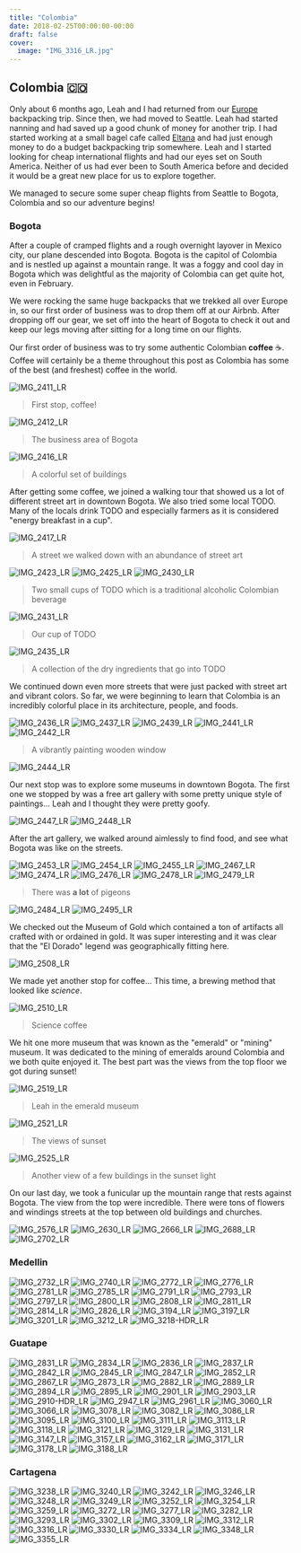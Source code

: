 ```yaml
---
title: "Colombia"
date: 2018-02-25T00:00:00-00:00
draft: false
cover:
  image: "IMG_3316_LR.jpg"
---
```


## Colombia 🇨🇴

Only about 6 months ago, Leah and I had returned from our [Europe](/posts/europe) backpacking trip. Since then, we had moved to Seattle. Leah had started nanning and had saved up a good chunk of money for another trip. I had started working at a small bagel cafe called [Eltana](https://eltana.com) and had just enough money to do a budget backpacking trip somewhere. Leah and I started looking for cheap international flights and had our eyes set on South America. Neither of us had ever been to South America before and decided it would be a great new place for us to explore together.

We managed to secure some super cheap flights from Seattle to Bogota, Colombia and so our adventure begins!

### Bogota

After a couple of cramped flights and a rough overnight layover in Mexico city, our plane descended into Bogota. Bogota is the capitol of Colombia and is nestled up against a mountain range. It was a foggy and cool day in Bogota which was delightful as the majority of Colombia can get quite hot, even in February.

We were rocking the same huge backpacks that we trekked all over Europe in, so our first order of business was to drop them off at our Airbnb. After dropping off our gear, we set off into the heart of Bogota to check it out and keep our legs moving after sitting for a long time on our flights.

Our first order of business was to try some authentic Colombian **coffee** ☕. Coffee will certainly be a theme throughout this post as Colombia has some of the best (and freshest) coffee in the world.

![IMG_2411_LR](IMG_2411_LR.jpg)

> First stop, coffee!

![IMG_2412_LR](IMG_2412_LR.jpg)

> The business area of Bogota

![IMG_2416_LR](IMG_2416_LR.jpg)

> A colorful set of buildings

After getting some coffee, we joined a walking tour that showed us a lot of different street art in downtown Bogota. We also tried some local TODO. Many of the locals drink TODO and especially farmers as it is considered "energy breakfast in a cup".

![IMG_2417_LR](IMG_2417_LR.jpg)

> A street we walked down with an abundance of street art

![IMG_2423_LR](IMG_2423_LR.jpg)
![IMG_2425_LR](IMG_2425_LR.jpg)
![IMG_2430_LR](IMG_2430_LR.jpg)

> Two small cups of TODO which is a traditional alcoholic Colombian beverage

![IMG_2431_LR](IMG_2431_LR.jpg)

> Our cup of TODO

![IMG_2435_LR](IMG_2435_LR.jpg)

> A collection of the dry ingredients that go into TODO

We continued down even more streets that were just packed with street art and vibrant colors. So far, we were beginning to learn that Colombia is an incredibly colorful place in its architecture, people, and foods.

![IMG_2436_LR](IMG_2436_LR.jpg)
![IMG_2437_LR](IMG_2437_LR.jpg)
![IMG_2439_LR](IMG_2439_LR.jpg)
![IMG_2441_LR](IMG_2441_LR.jpg)
![IMG_2442_LR](IMG_2442_LR.jpg)

> A vibrantly painting wooden window

![IMG_2444_LR](IMG_2444_LR.jpg)

Our next stop was to explore some museums in downtown Bogota. The first one we stopped by was a free art gallery with some pretty unique style of paintings... Leah and I thought they were pretty goofy.

![IMG_2447_LR](IMG_2447_LR.jpg)
![IMG_2448_LR](IMG_2448_LR.jpg)

After the art gallery, we walked around aimlessly to find food, and see what Bogota was like on the streets.

![IMG_2453_LR](IMG_2453_LR.jpg)
![IMG_2454_LR](IMG_2454_LR.jpg)
![IMG_2455_LR](IMG_2455_LR.jpg)
![IMG_2467_LR](IMG_2467_LR.jpg)
![IMG_2474_LR](IMG_2474_LR.jpg)
![IMG_2476_LR](IMG_2476_LR.jpg)
![IMG_2478_LR](IMG_2478_LR.jpg)
![IMG_2479_LR](IMG_2479_LR.jpg)

> There was **a lot** of pigeons

![IMG_2484_LR](IMG_2484_LR.jpg)
![IMG_2495_LR](IMG_2495_LR.jpg)

We checked out the Museum of Gold which contained a ton of artifacts all crafted with or ordained in gold. It was super interesting and it was clear that the "El Dorado" legend was geographically fitting here.

![IMG_2508_LR](IMG_2508_LR.jpg)

We made yet another stop for coffee... This time, a brewing method that looked like *science*.

![IMG_2510_LR](IMG_2510_LR.jpg)

> Science coffee

We hit one more museum that was known as the "emerald" or "mining" museum. It was dedicated to the mining of emeralds around Colombia and we both quite enjoyed it. The best part was the views from the top floor we got during sunset!

![IMG_2519_LR](IMG_2519_LR.jpg)

> Leah in the emerald museum

![IMG_2521_LR](IMG_2521_LR.jpg)

> The views of sunset

![IMG_2525_LR](IMG_2525_LR.jpg)

> Another view of a few buildings in the sunset light

On our last day, we took a funicular up the mountain range that rests against Bogota. The view from the top were incredible. There were tons of flowers and windings streets at the top between old buildings and churches.

![IMG_2576_LR](IMG_2576_LR.jpg)
![IMG_2630_LR](IMG_2630_LR.jpg)
![IMG_2666_LR](IMG_2666_LR.jpg)
![IMG_2688_LR](IMG_2688_LR.jpg)
![IMG_2702_LR](IMG_2702_LR.jpg)

### Medellin

![IMG_2732_LR](IMG_2732_LR.jpg)
![IMG_2740_LR](IMG_2740_LR.jpg)
![IMG_2772_LR](IMG_2772_LR.jpg)
![IMG_2776_LR](IMG_2776_LR.jpg)
![IMG_2781_LR](IMG_2781_LR.jpg)
![IMG_2785_LR](IMG_2785_LR.jpg)
![IMG_2791_LR](IMG_2791_LR.jpg)
![IMG_2793_LR](IMG_2793_LR.jpg)
![IMG_2797_LR](IMG_2797_LR.jpg)
![IMG_2800_LR](IMG_2800_LR.jpg)
![IMG_2808_LR](IMG_2808_LR.jpg)
![IMG_2811_LR](IMG_2811_LR.jpg)
![IMG_2814_LR](IMG_2814_LR.jpg)
![IMG_2826_LR](IMG_2826_LR.jpg)
![IMG_3194_LR](IMG_3194_LR.jpg)
![IMG_3197_LR](IMG_3197_LR.jpg)
![IMG_3201_LR](IMG_3201_LR.jpg)
![IMG_3212_LR](IMG_3212_LR.jpg)
![IMG_3218-HDR_LR](IMG_3218-HDR_LR.jpg)

### Guatape

![IMG_2831_LR](IMG_2831_LR.jpg)
![IMG_2834_LR](IMG_2834_LR.jpg)
![IMG_2836_LR](IMG_2836_LR.jpg)
![IMG_2837_LR](IMG_2837_LR.jpg)
![IMG_2842_LR](IMG_2842_LR.jpg)
![IMG_2845_LR](IMG_2845_LR.jpg)
![IMG_2847_LR](IMG_2847_LR.jpg)
![IMG_2852_LR](IMG_2852_LR.jpg)
![IMG_2867_LR](IMG_2867_LR.jpg)
![IMG_2873_LR](IMG_2873_LR.jpg)
![IMG_2882_LR](IMG_2882_LR.jpg)
![IMG_2889_LR](IMG_2889_LR.jpg)
![IMG_2894_LR](IMG_2894_LR.jpg)
![IMG_2895_LR](IMG_2895_LR.jpg)
![IMG_2901_LR](IMG_2901_LR.jpg)
![IMG_2903_LR](IMG_2903_LR.jpg)
![IMG_2910-HDR_LR](IMG_2910-HDR_LR.jpg)
![IMG_2947_LR](IMG_2947_LR.jpg)
![IMG_2961_LR](IMG_2961_LR.jpg)
![IMG_3060_LR](IMG_3060_LR.jpg)
![IMG_3066_LR](IMG_3066_LR.jpg)
![IMG_3078_LR](IMG_3078_LR.jpg)
![IMG_3082_LR](IMG_3082_LR.jpg)
![IMG_3086_LR](IMG_3086_LR.jpg)
![IMG_3095_LR](IMG_3095_LR.jpg)
![IMG_3100_LR](IMG_3100_LR.jpg)
![IMG_3111_LR](IMG_3111_LR.jpg)
![IMG_3113_LR](IMG_3113_LR.jpg)
![IMG_3118_LR](IMG_3118_LR.jpg)
![IMG_3121_LR](IMG_3121_LR.jpg)
![IMG_3129_LR](IMG_3129_LR.jpg)
![IMG_3131_LR](IMG_3131_LR.jpg)
![IMG_3147_LR](IMG_3147_LR.jpg)
![IMG_3157_LR](IMG_3157_LR.jpg)
![IMG_3162_LR](IMG_3162_LR.jpg)
![IMG_3171_LR](IMG_3171_LR.jpg)
![IMG_3178_LR](IMG_3178_LR.jpg)
![IMG_3188_LR](IMG_3188_LR.jpg)

### Cartagena

![IMG_3238_LR](IMG_3238_LR.jpg)
![IMG_3240_LR](IMG_3240_LR.jpg)
![IMG_3242_LR](IMG_3242_LR.jpg)
![IMG_3246_LR](IMG_3246_LR.jpg)
![IMG_3248_LR](IMG_3248_LR.jpg)
![IMG_3249_LR](IMG_3249_LR.jpg)
![IMG_3252_LR](IMG_3252_LR.jpg)
![IMG_3254_LR](IMG_3254_LR.jpg)
![IMG_3259_LR](IMG_3259_LR.jpg)
![IMG_3272_LR](IMG_3272_LR.jpg)
![IMG_3277_LR](IMG_3277_LR.jpg)
![IMG_3282_LR](IMG_3282_LR.jpg)
![IMG_3293_LR](IMG_3293_LR.jpg)
![IMG_3302_LR](IMG_3302_LR.jpg)
![IMG_3309_LR](IMG_3309_LR.jpg)
![IMG_3312_LR](IMG_3312_LR.jpg)
![IMG_3316_LR](IMG_3316_LR.jpg)
![IMG_3330_LR](IMG_3330_LR.jpg)
![IMG_3334_LR](IMG_3334_LR.jpg)
![IMG_3348_LR](IMG_3348_LR.jpg)
![IMG_3355_LR](IMG_3355_LR.jpg)
